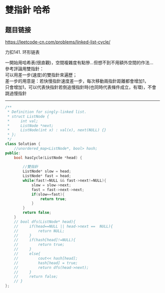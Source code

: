 # 雙指針 哈希

## 题目链接

https://leetcode-cn.com/problems/linked-list-cycle/

力扣141. 环形链表

一開始用哈希表(很直觀)，空間複雜度有點慘...但想不到不用額外空間的作法...    
參考評論用雙指針：   
可以用差一步(速度)的雙指針來遍歷；   
差一步的用意是：若快慢指針速度差一步，每次移動兩指針距離都會增加1，   
只會增加1，可以代表快指針若倒追慢指針時(也同時代表條件成立，有環)，不會跳過慢指針   


    
---------------------------------------

```cpp
/**
 * Definition for singly-linked list.
 * struct ListNode {
 *     int val;
 *     ListNode *next;
 *     ListNode(int x) : val(x), next(NULL) {}
 * };
 */
class Solution {
    //unordered_map<ListNode*, bool> hash;
public:
    bool hasCycle(ListNode *head) {
    
        //雙指針
        ListNode* slow = head;
        ListNode* fast = head;
        while(fast!=NULL && fast->next!=NULL){
            slow = slow->next;
            fast = fast->next->next;
            if(slow==fast){
                return true;
            }
        }
        return false;
    }
    // bool dfs(ListNode* head){
    //     if(head==NULL || head->next ==  NULL){
    //         return NULL;
    //     }
    //     if(hash[head]!=NULL){
    //         return true;
    //     }
    //     else{
    //         cout<< hash[head];
    //         hash[head] = true;
    //         return dfs(head->next);
    //     }
    //     return false;
    // }
};
```
